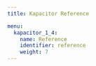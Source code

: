 ```yaml
---
title: Kapacitor Reference

menu:
  kapacitor_1_4:
    name: Reference
    identifier: reference
    weight: 7
---
```

